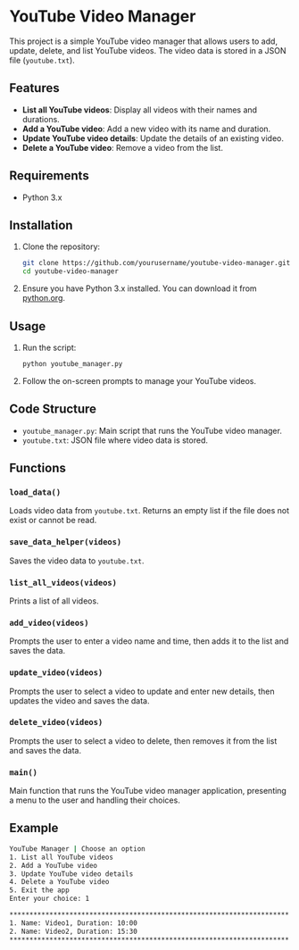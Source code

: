 # YouTube Video Manager

This project is a simple YouTube video manager that allows users to add, update, delete, and list YouTube videos. The video data is stored in a JSON file (`youtube.txt`).

## Features

- **List all YouTube videos**: Display all videos with their names and durations.
- **Add a YouTube video**: Add a new video with its name and duration.
- **Update YouTube video details**: Update the details of an existing video.
- **Delete a YouTube video**: Remove a video from the list.

## Requirements

- Python 3.x

## Installation

1. Clone the repository:
    ```bash
    git clone https://github.com/yourusername/youtube-video-manager.git
    cd youtube-video-manager
    ```

2. Ensure you have Python 3.x installed. You can download it from [python.org](https://www.python.org/downloads/).

## Usage

1. Run the script:
    ```bash
    python youtube_manager.py
    ```

2. Follow the on-screen prompts to manage your YouTube videos.

## Code Structure

- `youtube_manager.py`: Main script that runs the YouTube video manager.
- `youtube.txt`: JSON file where video data is stored.

## Functions

### `load_data()`

Loads video data from `youtube.txt`. Returns an empty list if the file does not exist or cannot be read.

### `save_data_helper(videos)`

Saves the video data to `youtube.txt`.

### `list_all_videos(videos)`

Prints a list of all videos.

### `add_video(videos)`

Prompts the user to enter a video name and time, then adds it to the list and saves the data.

### `update_video(videos)`

Prompts the user to select a video to update and enter new details, then updates the video and saves the data.

### `delete_video(videos)`

Prompts the user to select a video to delete, then removes it from the list and saves the data.

### `main()`

Main function that runs the YouTube video manager application, presenting a menu to the user and handling their choices.

## Example

```bash
YouTube Manager | Choose an option 
1. List all YouTube videos 
2. Add a YouTube video 
3. Update YouTube video details 
4. Delete a YouTube video 
5. Exit the app 
Enter your choice: 1

**********************************************************************
1. Name: Video1, Duration: 10:00
2. Name: Video2, Duration: 15:30
**********************************************************************
